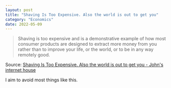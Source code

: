 ```yaml
---
layout: post
title: "Shaving Is Too Expensive. Also the world is out to get you"
category: "Economics"
date: 2022-05-09
---
```


> Shaving is too expensive and is a demonstrative example of how most consumer products are designed to extract more money from you rather than to improve your life, or the world, or to be in any way remotely good.

Source: [Shaving Is Too Expensive. Also the world is out to get you - John's internet house](https://www.johnwhiles.com/posts/shaving.html)

I aim to avoid most things like this.
